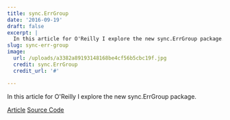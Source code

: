 ```yaml
---
title: sync.ErrGroup
date: '2016-09-19'
draft: false
excerpt: |
  In this article for O'Reilly I explore the new sync.ErrGroup package.
slug: sync-err-group
image:
  url: /uploads/a3382a89193148168be4cf56b5cbc19f.jpg
  credit: sync.ErrGroup
  credit_url: '#'

---
```


In this article for O'Reilly I explore the new sync.ErrGroup package.


[Article](https://www.oreilly.com/learning/run-strikingly-fast-parallel-file-searches-in-go-with-sync-errgroup)
[Source Code](https://github.com/bketelsen/gogrep)

